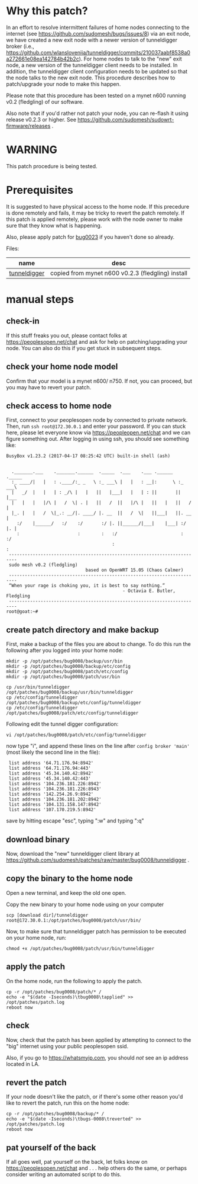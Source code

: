 # Why this patch?
In an effort to resolve intermittent failures of home nodes connecting to the internet (see https://github.com/sudomesh/bugs/issues/8) via an exit node, we have created a new exit node with a newer version of tunneldigger broker (i.e., https://github.com/wlanslovenija/tunneldigger/commits/210037aabf8538a0a272661e08ea142784b42b2c). For home nodes to talk to the "new" exit node, a new version of the tunneldigger client needs to be installed. In addition, the tunneldigger client configuration needs to be updated so that the node talks to the new exit node. This procedure describes how to patch/upgrade your node to make this happen.

Please note that this procedure has been tested on a mynet n600 running v0.2 (fledgling) of our software. 

Also note that if you'd rather not patch your node, you can re-flash it using release v0.2.3 or higher. See https://github.com/sudomesh/sudowrt-firmware/releases .

# WARNING
This patch procedure is being tested.

# Prerequisites

It is suggested to have physical access to the home node. If this precedure is done remotely and fails, it may be tricky to revert the patch remotely. If this patch is applied remotely, please work with the node owner to make sure that they know what is happening.

Also, please apply patch for [bug0023](./bug0023) if you haven't done so already.

Files:

 name | desc
 --- | ---
[tunneldigger](./tunneldigger) | copied from mynet n600 v0.2.3 (fledgling) install

# manual steps

## check-in

If this stuff freaks you out, please contact folks at https://peoplesopen.net/chat and ask for help on patching/upgrading your node. You can also do this if you get stuck in subsequent steps.

## check your home node model

Confirm that your model is a mynet n600/ n750. If not, you can proceed, but you may have to revert your patch.

## check access to home node

First, connect to your peoplesopen node by connected to private network. Then, run ```ssh root@172.30.0.1``` and enter your password. If you can stuck here, please let everyone know via https://peopleopen.net/chat and we can figure something out. 
After logging in using ssh, you should see something like:

```
BusyBox v1.23.2 (2017-04-17 08:25:42 UTC) built-in shell (ash)


  ._______.___    ._______.______  ._____  .___    .___ .______  ._____  
  :_ ____/|   |   : .____/:_ _   \ :_ ___\ |   |   : __|:      \ :_ ___\ 
  |   _/  |   |   | : _/\ |   |   ||   |___|   |   | : ||       ||   |___
  |   |   |   |/\ |   /  \| . |   ||   /  ||   |/\ |   ||   |   ||   /  |
  |_. |   |   /  \|_.: __/|. ____/ |. __  ||   /  \|   ||___|   ||. __  |
    :/    |______/   :/    :/       :/ |. ||______/|___|    |___| :/ |. |
    :                      :        :   :/                        :   :/ 
                                        :                             : 
 -------------------------------------------------------------------------
 sudo mesh v0.2 (fledgling)
                              based on OpenWRT 15.05 (Chaos Calmer)
 -------------------------------------------------------------------------
 “When your rage is choking you, it is best to say nothing.” 
                                            - Octavia E. Butler, Fledgling
 -------------------------------------------------------------------------
root@goat:~# 
```

## create patch directory and make backup

First, make a backup of the files you are about to change. To do this run the following after you logged into your home node:

```
mkdir -p /opt/patches/bug0008/backup/usr/bin
mkdir -p /opt/patches/bug0008/backup/etc/config
mkdir -p /opt/patches/bug0008/patch/etc/config
mkdir -p /opt/patches/bug0008/patch/usr/bin

cp /usr/bin/tunneldigger /opt/patches/bug0008/backup/usr/bin/tunneldigger
cp /etc/config/tunneldigger /opt/patches/bug0008/backup/etc/config/tunneldigger
cp /etc/config/tunneldigger /opt/patches/bug0008/patch/etc/config/tunneldigger
```

Following edit the tunnel digger configuration:

```
vi /opt/patches/bug0008/patch/etc/config/tunneldigger
```

now type "i", and append these lines on the line after ```config broker 'main'``` (most likely the second line in the file):

```
 list address '64.71.176.94:8942'
 list address '64.71.176.94:443'
 list address '45.34.140.42:8942'
 list address '45.34.140.42:443'
 list address '104.236.181.226:8942'
 list address '104.236.181.226:8943'
 list address '142.254.26.9:8942'
 list address '104.236.181.202:8942'
 list address '104.131.158.147:8942'
 list address '107.170.219.5:8942'
```

save by hitting escape "esc", typing ":w" and typing ":q"


## download binary

Now, download the "new" tunneldigger client library at https://github.com/sudomesh/patches/raw/master/bug0008/tunneldigger . 

## copy the binary to the home node
Open a new terminal, and keep the old one open.

Copy the new binary to your home node using on your computer

```
scp [download dir]/tunneldigger root@172.30.0.1:/opt/patches/bug0008/patch/usr/bin/
```

Now, to make sure that tunneldigger patch has permission to be executed on your home node, run:

```
chmod +x /opt/patches/bug0008/patch/usr/bin/tunneldigger
```

## apply the patch

On the home node, run the following to apply the patch.

```
cp -r /opt/patches/bug0008/patch/* /
echo -e "$(date -Iseconds)\tbug0008\tapplied" >> /opt/patches/patch.log
reboot now
```

## check 
Now, check that the patch has been applied by attempting to connect to the "big" internet using your public peoplesopen ssid. 

Also, if you go to https://whatsmyip.com, you should *not* see an ip address located in LA.

## revert the patch

If your node doesn't like the patch, or if there's some other reason you'd like to revert the patch, run this on the home node:

```
cp -r /opt/patches/bug0008/backup/* /
echo -e "$(date -Iseconds)\tbugs-0008\treverted" >> /opt/patches/patch.log
reboot now
```

## pat yourself of the back
If all goes well, pat yourself on the back, let folks know on https://peoplesopen.net/chat and . . . help others do the same, or perhaps consider writing an automated script to do this.
